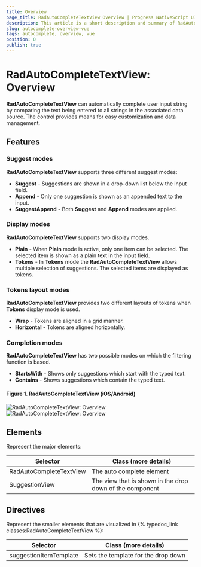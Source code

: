 ```yaml
---
title: Overview
page_title: RadAutoCompleteTextView Overview | Progress NativeScript UI Documentation
description: This article is a short description and summary of RadAutoCompleteTextView's features and their usage with Vue.
slug: autocomplete-overview-vue
tags: autocomplete, overview, vue
position: 0
publish: true
---
```


# RadAutoCompleteTextView: Overview

**RadAutoCompleteTextView** can automatically complete user input string by comparing the text being entered to all strings in the associated data source. The control provides means for easy customization and data management.

## Features
### Suggest modes
**RadAutoCompleteTextView** supports three different suggest modes:

- **Suggest** - Suggestions are shown in a drop-down list below the input field.
- **Append** - Only one suggestion is shown as an appended text to the input. 
- **SuggestAppend** - Both **Suggest** and **Append** modes are applied.

### Display modes
**RadAutoCompleteTextView** supports two display modes.

- **Plain** - When **Plain** mode is active, only one item can be selected. The selected item is shown as a plain text in the input field.
- **Tokens** - In **Tokens** mode the **RadAutoCompleteTextView** allows multiple selection of suggestions. The selected items are displayed as tokens.

### Tokens layout modes
**RadAutoCompleteTextView** provides two different layouts of tokens when **Tokens** display mode is used.

- **Wrap** - Tokens are aligned in a grid manner. 
- **Horizontal** - Tokens are aligned horizontally.

### Completion modes
**RadAutoCompleteTextView** has two possible modes on which the filtering function is based.

- **StartsWith** - Shows only suggestions which start with the typed text.
- **Contains** - Shows suggestions which contain the typed text.

#### Figure 1. RadAutoCompleteTextView (iOS/Android)
![RadAutoCompleteTextView: Overview](/controls/NativeScript/AutoCompleteTextView/images/autocomplete-overview-ios.png "RadAutoCompleteTextView in iOS") ![RadAutoCompleteTextView: Overview](/controls/NativeScript/AutoCompleteTextView/images/autocomplete-overview-android.png "RadAutoCompleteTextView in Android") 


## Elements
Represent the major elements:

| Selector          | Class (more details)                                  |
|-------------------|-------------------------------------------------------|
| RadAutoCompleteTextView | The auto complete element |
| SuggestionView | The view that is shown in the drop down of the component |


## Directives
Represent the smaller elements that are visualized in {% typedoc_link classes:RadAutoCompleteTextView %}:

| Selector          | Class (more details)                                  |
|-------------------|-------------------------------------------------------|
| suggestionItemTemplate | Sets the template for the drop down |

